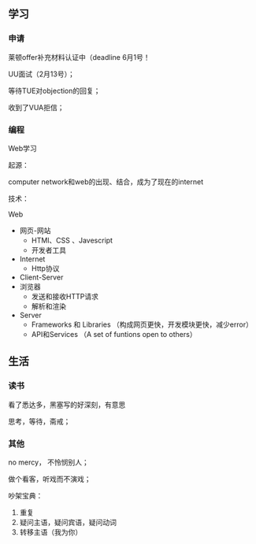 ## 学习
### 申请
莱顿offer补充材料认证中（deadline 6月1号！

UU面试（2月13号）；

等待TUE对objection的回复；

收到了VUA拒信；

### 编程
Web学习

起源：

computer network和web的出现、结合，成为了现在的internet

技术：

Web

  - 网页-网站
      - HTMl、CSS 、Javescript
      - 开发者工具
  - Internet
    - Http协议
  - Client-Server
  - 浏览器
    - 发送和接收HTTP请求
    - 解析和渲染
  - Server
    - Frameworks 和 Libraries （构成网页更快，开发模块更快，减少error）
    - API和Services （A set of funtions open to others）









## 生活
### 读书
看了悉达多，黑塞写的好深刻，有意思

思考，等待，斋戒；

### 其他
no mercy， 不怜悯别人；

做个看客，听戏而不演戏；

吵架宝典：
1. 重复
2. 疑问主语，疑问宾语，疑问动词
3. 转移主语（我为你）
